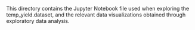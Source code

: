 This directory contains the Jupyter Notebook file used when exploring the temp_yield.dataset, and the relevant data visualizations obtained through exploratory data analysis.
